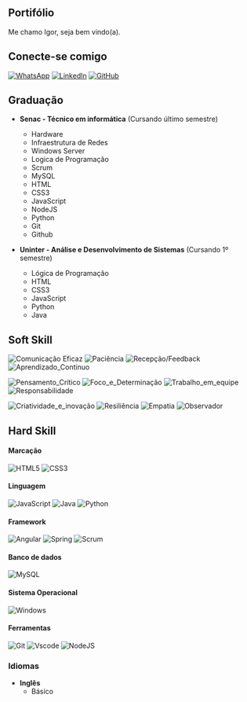 ## Portifólio

Me chamo Igor, seja bem vindo(a).

## Conecte-se comigo

[![WhatsApp](https://img.shields.io/badge/WhatsApp-25D366?style=for-the-badge&logo=whatsapp&logoColor=white)](https://wa.me/05516996279908)
[![LinkedIn](https://img.shields.io/badge/LinkedIn-0077B5?style=for-the-badge&logo=linkedin&logoColor=white)](https://www.linkedin.com/in/igor-ribeiro-20511130b/)
[![GitHub](https://img.shields.io/badge/GitHub-100000?style=for-the-badge&logo=github&logoColor=white)](https://github.com/IgRibeiroDev)

## Graduação

- **Senac - Técnico em informática** (Cursando último semestre)

  - Hardware
  - Infraestrutura de Redes
  - Windows Server
  - Logica de Programação
  - Scrum
  - MySQL
  - HTML
  - CSS3
  - JavaScript
  - NodeJS
  - Python
  - Git
  - Github

- **Uninter - Análise e Desenvolvimento de Sistemas** (Cursando 1º semestre)
  - Lógica de Programação
  - HTML
  - CSS3
  - JavaScript
  - Python
  - Java

## Soft Skill

![Comunicação Eficaz](https://img.shields.io/badge/Comunicação-007ACC?style=for-the-badge&logo=visual-studio-code&logoColor=white)
![Paciência](https://img.shields.io/badge/Paciência-007A0?style=for-the-badge&logo=visual-studio-code&logoColor=white)
![Recepção/Feedback](https://img.shields.io/badge/Recepção/Feedback-002ACC?style=for-the-badge&logo=visual-studio-code&logoColor=white)
![Aprendizado_Continuo](https://img.shields.io/badge/Aprendizado_Continuo-BBBB0C?style=for-the-badge&logo=visual-studio-code&logoColor=white)

![Pensamento_Crítico](https://img.shields.io/badge/Pensamento_Crítico-bbbACC?style=for-the-badge&logo=visual-studio-code&logoColor=white)
![Foco_e_Determinação](https://img.shields.io/badge/Foco_e_Determinação-E34F26?style=for-the-badge&logo=visual-studio-code&logoColor=white)
![Trabalho_em_equipe](https://img.shields.io/badge/Trabalho_em_equipe-00000C?style=for-the-badge&logo=visual-studio-code&logoColor=white)
![Responsabilidade](https://img.shields.io/badge/Responsabilidade-220075?style=for-the-badge&logo=visual-studio-code&logoColor=white)

![Criatividade_e_inovação](https://img.shields.io/badge/Criatividade_e_inovação-%236DB33F?style=for-the-badge&logo=visual-studio-code&logoColor=white)
![Resiliência](https://img.shields.io/badge/Resiliência-007ACC?style=for-the-badge&logo=visual-studio-code&logoColor=white)
![Empatia](https://img.shields.io/badge/Empatia-F7DF1E?style=for-the-badge&logo=visual-studio-code&logoColor=white)
![Observador](https://img.shields.io/badge/Observador-DD0031?style=for-the-badge&logo=visual-studio-code&logoColor=white)

## Hard Skill

#### Marcação

![HTML5](https://img.shields.io/badge/HTML5-E34F26?style=for-the-badge&logo=html5&logoColor=white)
![CSS3](https://img.shields.io/badge/CSS3-1572B6?style=for-the-badge&logo=css3&logoColor=white)

#### Linguagem

![JavaScript](https://img.shields.io/badge/JavaScript-F7DF1E?style=for-the-badge&logo=javascript&logoColor=black)
![Java](https://img.shields.io/badge/java-%23ED8B00.svg?style=for-the-badge&logo=openjdk&logoColor=white)
![Python](https://img.shields.io/badge/python-3670A0?style=for-the-badge&logo=python&logoColor=ffdd54)

#### Framework

![Angular](https://img.shields.io/badge/Angular-DD0031?style=for-the-badge&logo=angular&logoColor=white)
![Spring](https://img.shields.io/badge/spring-%236DB33F.svg?style=for-the-badge&logo=spring&logoColor=white)
![Scrum](https://img.shields.io/badge/Scrum-220075?style=for-the-badge&logo=Scrumr&logoColor=white)

#### Banco de dados

![MySQL](https://img.shields.io/badge/MySQL-00000F?style=for-the-badge&logo=mysql&logoColor=white)

#### Sistema Operacional

![Windows](https://img.shields.io/badge/Windows-000?style=for-the-badge&logo=windows&logoColor=2CA5E0)

#### Ferramentas

![Git](https://img.shields.io/badge/GIT-E44C30?style=for-the-badge&logo=git&logoColor=white)
![Vscode](https://img.shields.io/badge/Vscode-007ACC?style=for-the-badge&logo=visual-studio-code&logoColor=white)
![NodeJS](https://img.shields.io/badge/node.js-6DA55F?style=for-the-badge&logo=node.js&logoColor=white)

### Idiomas

- **Inglês**
  - Básico
